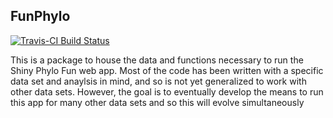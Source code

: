 ## FunPhylo 
[![Travis-CI Build Status](https://travis-ci.org/levisc8/Fun_Phylo_Package.svg?branch=master)](https://travis-ci.org/levisc8/Fun_Phylo_Package)

This is a package to house the data and functions necessary to run the Shiny Phylo Fun web app. Most of the code has been written with a specific data set and anaylsis in mind, and so is not yet generalized to work with other data sets. However, the goal is to eventually develop the means to run this app for many other data sets and so this will evolve simultaneously